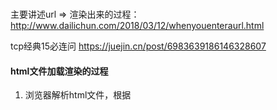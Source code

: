 ### 
主要讲述url => 渲染出来的过程：
http://www.dailichun.com/2018/03/12/whenyouenteraurl.html

tcp经典15必连问
https://juejin.cn/post/6983639186146328607
#### html文件加载渲染的过程
1. 浏览器解析html文件，根据